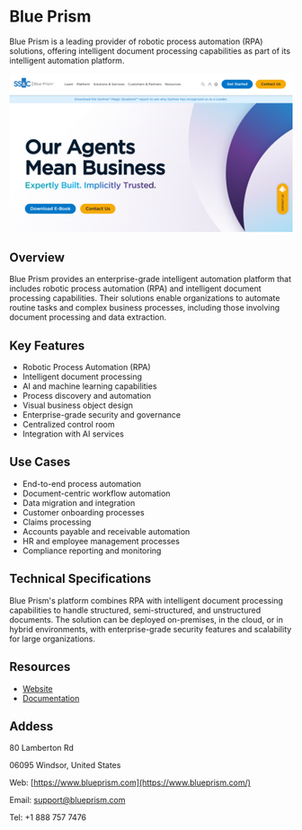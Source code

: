 # Blue Prism

Blue Prism is a leading provider of robotic process automation (RPA) solutions, offering intelligent document processing capabilities as part of its intelligent automation platform.

![Blue Prism](assets\blue-prism.png)

## Overview

Blue Prism provides an enterprise-grade intelligent automation platform that includes robotic process automation (RPA) and intelligent document processing capabilities. Their solutions enable organizations to automate routine tasks and complex business processes, including those involving document processing and data extraction.

## Key Features

- Robotic Process Automation (RPA)
- Intelligent document processing
- AI and machine learning capabilities
- Process discovery and automation
- Visual business object design
- Enterprise-grade security and governance
- Centralized control room
- Integration with AI services

## Use Cases

- End-to-end process automation
- Document-centric workflow automation
- Data migration and integration
- Customer onboarding processes
- Claims processing
- Accounts payable and receivable automation
- HR and employee management processes
- Compliance reporting and monitoring

## Technical Specifications

Blue Prism's platform combines RPA with intelligent document processing capabilities to handle structured, semi-structured, and unstructured documents. The solution can be deployed on-premises, in the cloud, or in hybrid environments, with enterprise-grade security features and scalability for large organizations.

## Resources

- [Website](https://www.blueprism.com)
- [Documentation](https://www.blueprism.com/resources)

## Addess

80 Lamberton Rd

06095 Windsor, United States

Web: [https://www.blueprism.com](https://www.blueprism.com/)

Email: support@blueprism.com

Tel: +1 888 757 7476
